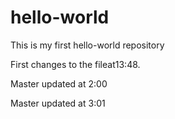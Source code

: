 # hello-world
This is my first hello-world repository


First changes to the fileat13:48.

Master updated at 2:00


Master updated at 3:01
